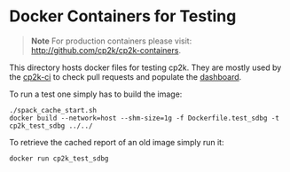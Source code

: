 # Docker Containers for Testing

> **Note** For production containers please visit: <http://github.com/cp2k/cp2k-containers>.

This directory hosts docker files for testing cp2k. They are mostly used by the
[cp2k-ci](https://github.com/cp2k/cp2k-ci) to check pull requests and populate the
[dashboard](https://dashboard.cp2k.org).

To run a test one simply has to build the image:

```shell
./spack_cache_start.sh
docker build --network=host --shm-size=1g -f Dockerfile.test_sdbg -t cp2k_test_sdbg ../../
```

To retrieve the cached report of an old image simply run it:

```shell
docker run cp2k_test_sdbg
```
